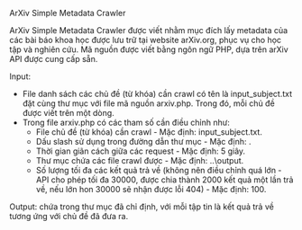 ArXiv Simple Metadata Crawler

ArXiv Simple Metadata Crawler được viết nhằm mục đích lấy metadata của các bài báo khoa học được lưu trữ tại website arXiv.org, phục vụ cho học tập và nghiên cứu.
Mã nguồn được viết bằng ngôn ngữ PHP, dựa trên arXiv API được cung cấp sẵn.

Input:

- File danh sách các chủ đề (từ khóa) cần crawl có tên là input_subject.txt đặt cùng thư mục với file mã nguồn arxiv.php. Trong đó, mỗi chủ đề được viết trên một dòng.
- Trong file arxiv.php có các tham số cần điều chỉnh như:
  + File chủ đề (từ khóa) cần crawl - Mặc định: input_subject.txt.
  + Dấu slash sử dụng trong đường dẫn thư mục - Mặc định: \.
  + Thời gian giãn cách giữa các request - Mặc định: 5 giây.
  + Thư mục chứa các file crawl được - Mặc định: ..\output.
  + Số lượng tối đa các kết quả trả về (không nên điều chỉnh quá lớn - API cho phép tối đa 30000, được chia thành 2000 kết quả một lần trả về, nếu lớn hon 30000 sẽ nhận được lỗi 404) - Mặc định: 100.

Output: chứa trong thư mục đã chỉ định, với mỗi tập tin là kết quả trả về tương ứng với chủ đề đã đưa ra.
